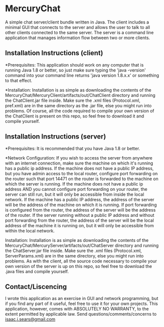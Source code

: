 MercuryChat
===========

A simple chat server/client bundle written in Java. The client includes a minimal GUI that connects to the server and allows the user to talk to all other clients connected to the same server. The server is a command line application that manages information flow between two or more clients.

Installation Instructions (client)
----------------------------------
*Prerequisites: This application should work on any computer that is running Java 1.8 or better, so just make sure typing the 'java -version' command into your command line returns 'java version 1.8.x.x' or something to that effect.

*Installation: Installation is as simple as downloading the contents of the MercuryChat/MercuryClient/artifacts/out/ChatClient directory and running the ChatClient.jar file inside. Make sure the .xml files (Protocol.xml, pref.xml) are in the same directory as the .jar file, else you might run into problems. Of course, all the code required to compile your own version of the ChatClient is present on this repo, so feel free to download it and compile yourself.

Installation Instructions (server)
----------------------------------
*Prerequisites: It is recommended that you have Java 1.8 or better. 

*Network Configuration: If you wish to access the server from anywhere with an internet connection, make sure the machine on which it's running has a public ip address. If the machine does not have a public IP address, but you have admin access to the local router, configure port forwarding on the router such that port 14471 on the router is forwarded to the machine on which the server is running. If the machine does not have a public ip address AND you cannot configure port forwarding on your router, the server can still run, but it will only be accessible from inside the local network. If the machine has a public IP address, the address of the server will be the address of the machine on which it is running. If port forwarding is configured from the router, the address of the server will be the address of the router. If the server running without a public IP address and without port forwarding from the router, the address of the server will be the local address of the machine it is running on, but it will only be accessible from within the local network.

Installation: Installation is as simple as downloading the contents of the MercuryChat/MercuryServer/artifacts/out/ChatServer directory and running the ChatServer.jar file inside. Make sure the .xml files (Protocol.xml, ServerParams.xml) are in the same directory, else you might run into problems. As with the client, all the source code necessary to compile your own version of the server is up on this repo, so feel free to download the .java files and compile yourself.

Contact/Liscencing
------------------
I wrote this application as an exercise in GUI and network programming, but if you find any part of it useful, feel free to use it for your own projects. This application, however, comes with ABSOLUTELY NO WARRANTY, to the extent permitted by applicable law. Send questions/comments/concerns to isaac.j.sears@gmail.com
